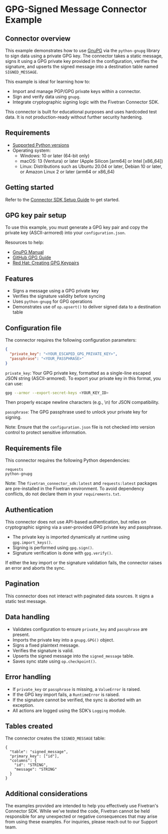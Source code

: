 # GPG-Signed Message Connector Example

## Connector overview
This example demonstrates how to use [GnuPG](https://www.gnupg.org/) via the `python-gnupg` library to sign data using a private GPG key. The connector takes a static message, signs it using a GPG private key provided in the configuration, verifies the signature, and upserts the signed message into a destination table named `SIGNED_MESSAGE`.

This example is ideal for learning how to:
- Import and manage PGP/GPG private keys within a connector.
- Sign and verify data using `gnupg`.
- Integrate cryptographic signing logic with the Fivetran Connector SDK.

This connector is built for educational purposes and uses hardcoded test data. It is not production-ready without further security hardening.


## Requirements
- [Supported Python versions](https://github.com/fivetran/fivetran_connector_sdk/blob/main/README.md#requirements)   
- Operating system:
  - Windows: 10 or later (64-bit only)
  - macOS: 13 (Ventura) or later (Apple Silicon [arm64] or Intel [x86_64])
  - Linux: Distributions such as Ubuntu 20.04 or later, Debian 10 or later, or Amazon Linux 2 or later (arm64 or x86_64)


## Getting started
Refer to the [Connector SDK Setup Guide](https://fivetran.com/docs/connectors/connector-sdk/setup-guide) to get started.


## GPG key pair setup
To use this example, you must generate a GPG key pair and copy the private key (ASCII-armored) into your `configuration.json`.

Resources to help:
- [GnuPG Manual](https://www.gnupg.org/gph/en/manual/c14.html)
- [GitHub GPG Guide](https://docs.github.com/en/authentication/managing-commit-signature-verification/generating-a-new-gpg-key)
- [Red Hat: Creating GPG Keypairs](https://www.redhat.com/en/blog/creating-gpg-keypairs)


## Features
- Signs a message using a GPG private key
- Verifies the signature validity before syncing
- Uses `python-gnupg` for GPG operations
- Demonstrates use of `op.upsert()` to deliver signed data to a destination table


## Configuration file
The connector requires the following configuration parameters:

```json
{
  "private_key": "<YOUR_ESCAPED_GPG_PRIVATE_KEY>",
  "passphrase": "<YOUR_PASSPHRASE>"
}
```

`private_key`: Your GPG private key, formatted as a single-line escaped JSON string (ASCII-armored).
To export your private key in this format, you can use:
```bash
gpg --armor --export-secret-keys <YOUR_KEY_ID>
```
Then properly escape newline characters (e.g., \n) for JSON compatibility.

`passphrase`: The GPG passphrase used to unlock your private key for signing.

Note: Ensure that the `configuration.json` file is not checked into version control to protect sensitive information.


## Requirements file
This connector requires the following Python dependencies:

```
requests
python-gnupg
```

Note: The `fivetran_connector_sdk:latest` and `requests:latest` packages are pre-installed in the Fivetran environment. To avoid dependency conflicts, do not declare them in your `requirements.txt`.


## Authentication
This connector does not use API-based authentication, but relies on cryptographic signing via a user-provided GPG  private key and passphrase.
- The private key is imported dynamically at runtime using `gpg.import_keys()`.
- Signing is performed using `gpg.sign()`.
- Signature verification is done with `gpg.verify()`.

If either the key import or the signature validation fails, the connector raises an error and aborts the sync.


## Pagination
This connector does not interact with paginated data sources. It signs a static test message.


## Data handling
- Validates configuration to ensure `private_key` and `passphrase` are present.
- Imports the private key into a `gnupg.GPG()` object.
- Signs a fixed plaintext message.
- Verifies the signature is valid.
- Upserts the signed message into the `signed_message` table.
- Saves sync state using `op.checkpoint()`.


## Error handling
- If `private_key` or `passphrase` is missing, a `ValueError` is raised.
- If the GPG key import fails, a `RuntimeError` is raised.
- If the signature cannot be verified, the sync is aborted with an exception.
- All actions are logged using the SDK’s `Logging` module.


## Tables created
The connector creates the `SIGNED_MESSAGE` table:

```
{
  "table": "signed_message",
  "primary_key": ["id"],
  "columns": {
    "id": "STRING",
    "message": "STRING"
  }
}
```


## Additional considerations

The examples provided are intended to help you effectively use Fivetran's Connector SDK. While we've tested the code, Fivetran cannot be held responsible for any unexpected or negative consequences that may arise from using these examples. For inquiries, please reach out to our Support team.